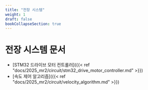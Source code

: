 ```yaml
---
title: "전장 시스템"
weight: 1
draft: false
bookCollapseSection: true
---
```

# 전장 시스템 문서

- [STM32 드라이브 모터 컨트롤러]({{< ref "docs/2025_mr2/circuit/stm32_drive_motor_controller.md" >}})
- [속도 제어 알고리즘]({{< ref "docs/2025_mr2/circuit/velocity_algorithm.md" >}})
